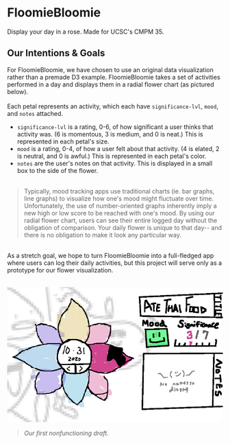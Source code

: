 # FloomieBloomie
Display your day in a rose. Made for UCSC's CMPM 35.

## Our Intentions & Goals

For FloomieBloomie, we have chosen to use an original data visualization rather than a premade D3 example. FloomieBloomie takes a set of activities performed in a day and displays them in a radial flower chart (as pictured below).<br><br>
Each petal represents an activity, which each have `significance-lvl`, `mood`, and `notes` attached.<br>
- `significance-lvl` is a rating, 0-6, of how significant a user thinks that activity was. (6 is momentous, 3 is medium, and 0 is neat.) This is represented in each petal's size.
- `mood` is a rating, 0-4, of how a user felt about that activity. (4 is elated, 2 is neutral, and 0 is awful.) This is represented in each petal's color.
- `notes` are the user's notes on that activity. This is displayed in a small box to the side of the flower.<br><br>
>Typically, mood tracking apps use traditional charts (ie. bar graphs, line graphs) to visualize how one's mood might fluctuate over time. Unfortunately, the use of number-oriented graphs inherently imply a new high or low score to be reached with one's mood.
>By using our radial flower chart, users can see their entire logged day without the obligation of comparison. Your daily flower is unique to that day-- and there is no obligation to make it look any particular way.
<br>
As a stretch goal, we hope to turn FloomieBloomie into a full-fledged app where users can log their daily activities, but this project will serve only as a prototype for our flower visualization.
<br>
<br>

![FloomieBloomie Draft 1](https://github.com/ryomams/FloomieBloomie/blob/main/Draft2.PNG?raw=true)

>_Our first nonfunctioning draft._
